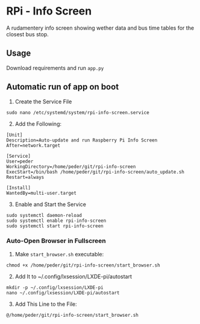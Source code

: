 # RPi - Info Screen
A rudamentery info screen showing wether data and bus time tables for the closest bus stop. 

## Usage

Download requirements and run `app.py`

## Automatic run of app on boot

1. Create the Service File

```
sudo nano /etc/systemd/system/rpi-info-screen.service
```

2. Add the Following:

```
[Unit]
Description=Auto-update and run Raspberry Pi Info Screen
After=network.target

[Service]
User=peder
WorkingDirectory=/home/peder/git/rpi-info-screen
ExecStart=/bin/bash /home/peder/git/rpi-info-screen/auto_update.sh
Restart=always

[Install]
WantedBy=multi-user.target
```

3. Enable and Start the Service

```
sudo systemctl daemon-reload
sudo systemctl enable rpi-info-screen
sudo systemctl start rpi-info-screen
```

### Auto-Open Browser in Fullscreen

1. Make `start_browser.sh` executable:

```
chmod +x /home/peder/git/rpi-info-screen/start_browser.sh
```

2. Add It to ~/.config/lxsession/LXDE-pi/autostart

```
mkdir -p ~/.config/lxsession/LXDE-pi
nano ~/.config/lxsession/LXDE-pi/autostart
```

3. Add This Line to the File:

```
@/home/peder/git/rpi-info-screen/start_browser.sh
```